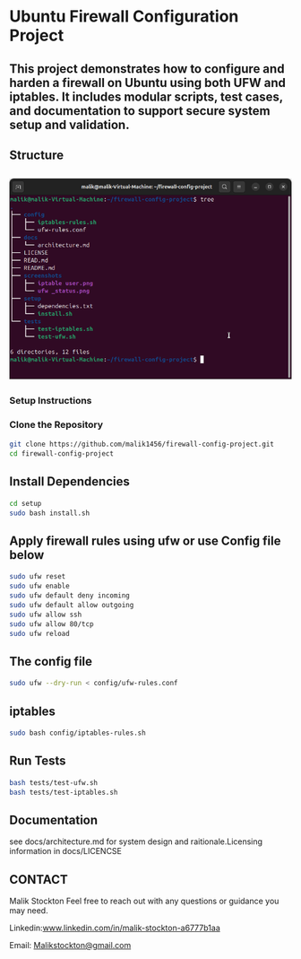 # Ubuntu Firewall Configuration Project 
This project demonstrates how to configure and harden a firewall on Ubuntu using both UFW and iptables. It includes modular scripts, test cases, and documentation to support secure system setup and validation.
---
## Structure
![Project Structure](screenshots/Files_structure.png)
---
### Setup Instructions
### Clone the Repository

```bash
git clone https://github.com/malik1456/firewall-config-project.git
cd firewall-config-project
```
## Install Dependencies
```bash
cd setup
sudo bash install.sh
```
## Apply firewall rules using ufw or use Config file below
```bash
sudo ufw reset
sudo ufw enable
sudo ufw default deny incoming
sudo ufw default allow outgoing
sudo ufw allow ssh
sudo ufw allow 80/tcp
sudo ufw reload
```
## The config file
```bash
sudo ufw --dry-run < config/ufw-rules.conf
```
## iptables
```bash
sudo bash config/iptables-rules.sh
```
## Run Tests
```bash
bash tests/test-ufw.sh
bash tests/test-iptables.sh
```
## Documentation
see docs/architecture.md for system design and raitionale.Licensing information in docs/LICENCSE
## CONTACT
Malik Stockton
Feel free to reach out with any questions or guidance you may need.


Linkedin:www.linkedin.com/in/malik-stockton-a6777b1aa

Email: Malikstockton@gmail.com



